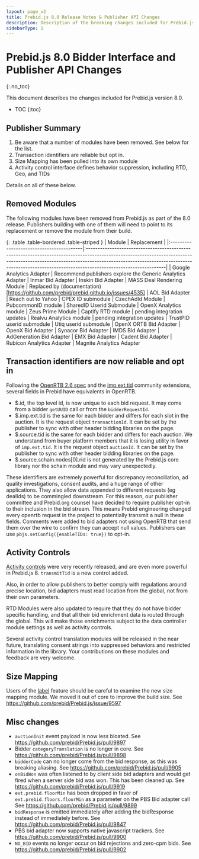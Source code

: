 ```yaml
---
layout: page_v2
title: Prebid.js 8.0 Release Notes & Publisher API Changes
description: Description of the breaking changes included for Prebid.js 8.0
sidebarType: 1
---
```


# Prebid.js 8.0 Bidder Interface and Publisher API Changes
{:.no_toc}

This document describes the changes included for Prebid.js version 8.0.

* TOC
{:toc}

## Publisher Summary

1. Be aware that a number of modules have been removed. See below for the list.
2. Transaction identifiers are reliable but opt in.
3. Size Mapping has been pulled into its own module
4. Activity control interface defines behavior suppression, including RTD, Geo, and TIDs

Details on all of these below.

## Removed Modules

The following modules have been removed from Prebid.js as part of the 8.0 release. Publishers building with one of them will need to point to its replacement or remove the module from their build. 

{: .table .table-bordered .table-striped }
| Module      | Replacement |
|:-----------------------------------------|:---------------------------------------------------------------------------------------------------------------------------------------------------------------------------------------------------------------------------------------------------------------------------|
| Google Analytics Adapter | Recommend publishers explore the Generic Analytics Adapter
| Inmar Bid Adapter
| Inskin Bid Adapter
| MASS Deal Rendering Module | Replaced by (documentation) [https://github.com/prebid/prebid.github.io/issues/4535]
| AOL Bid Adapter | Reach out to Yahoo
| CPEX ID submodule | CzechAdId Module
| PubcommonID module | SharedID Userid Submodule
| OpenX Analytics module
| Zeus Prime Module
| Captify RTD module | pending integration updates
| Realvu Analytics module | pending integration updates
| TrustPID userid submodule | Utiq userid submodule
| OpenX ORTB Bid Adapter | OpenX Bid Adapter
| Synacor Bid Adapter | IMDS Bid Adapter
| AdGeneration Bid Adapter
| EMX Bid Adapter | Cadent Bid Adapter
| Rubicon Analytics Adapter | Magnite Analytics Adapter

## Transaction identifiers are now reliable and opt in

Following the [OpenRTB 2.6 spec](https://github.com/InteractiveAdvertisingBureau/openrtb2.x/blob/main/2.6.md) and the [imp.ext.tid](https://github.com/InteractiveAdvertisingBureau/openrtb/blob/master/extensions/community_extensions/per-imp-tids.md) community extensions, several fields in Prebid have equivalents in OpenRTB. 

- $.id, the top level id, is now unique to each bid request. It may come from a bidder `getUUID` call or from the `bidderRequestId`.
- $.imp.ext.tid is the same for each bidder and differs for each slot in the auction. It is the request object `transactionId`. It can be set by the publisher to sync with other header bidding libraries on the page. 
- $.source.tid is the same for each bidder and differs for each auction. We understand from buyer platform members that it is losing utility in favor of `imp.ext.tid`. It is the request object `auctionId`. It can be set by the publisher to sync with other header bidding libraries on the page. 
- $.source.schain.nodes[0].rid is not generated by the Prebid.js core library nor the schain module and may vary unexpectedly.

These identifiers are extremely powerful for discrepancy reconciliation, ad quality investigations, consent audits, and a huge range of other applications. They also allow data appended to different requests (eg dealIds) to be commingled downstream. For this reason, our publisher committee and Prebid.org counsel have decided to require publisher opt-in to their inclusion in the bid stream. This means Prebid engineering changed every openrtb request in the project to potentially transmit a null in these fields. Comments were added to bid adapters not using OpenRTB that send them over the wire to confirm they can accept null values. Publishers can use `pbjs.setConfig({enableTIDs: true})` to opt-in. 

## Activity Controls

[Activity controls](/dev-docs/activity-controls.html) were very recently released, and are even more powerful in Prebid.js 8. `transmitTid` is a new control added. 

Also, in order to allow publishers to better comply with regulations around precise location, bid adapters must read location from the global, not from their own parameters.

RTD Modules were also updated to require that they do not have bidder specific handling, and that all their bid enrichment data is routed through the global. This will make those enrichments subject to the data controller module settings as well as activity controls. 

Several activity control translation modules will be released in the near future, translating consent strings into suppressed behaviors and restricted information in the library. Your contributions on these modules and feedback are very welcome. 

## Size Mapping

Users of the [label](/dev-docs/conditional-ad-units.html) feature should be careful to examine the new size mapping module. We moved it out of core to improve the build size. See https://github.com/prebid/Prebid.js/issue/9597

## Misc changes

- `auctionInit` event payload is now less bloated. See https://github.com/prebid/Prebid.js/pull/9897
- Bidder `categoryTranslation` is no longer in core. See https://github.com/prebid/Prebid.js/pull/9898
- `bidderCode` can no longer come from the bid response, as this was breaking aliasing. See https://github.com/prebid/Prebid.js/pull/9905
- `onBidWon` was often listened to by client side bid adapters and would get fired when a server side bid was won. This has been cleaned up. See https://github.com/prebid/Prebid.js/pull/9919
- `ext.prebid.floorMin` has been dropped in favor of `ext.prebid.floors.floorMin` as a parameter on the PBS Bid adapter call See https://github.com/prebid/Prebid.js/pull/9899
- `bidResponse` is emitted immediately after adding the bidResponse instead of immediately before. See  https://github.com/prebid/Prebid.js/pull/9847
- PBS bid adapter now supports native javascript trackers. See https://github.com/prebid/Prebid.js/pull/9900
- `NO_BID` events no longer occur on bid rejections and zero-cpm bids. See https://github.com/prebid/Prebid.js/pull/9902
